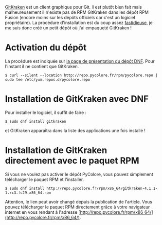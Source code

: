 <!--
.. title: GitKraken en RPM pour Fedora sur le dépôt DNF de PyColore
.. slug: gitkraken-en-rpm-pour-fedora-sur-le-depot-dnf-de-pycolore
.. date: 2018-12-07 23:49:48 UTC+01:00
.. tags: GNU/Linux, Fedora
.. category: Ressource
.. link: 
.. description: 
.. type: text
-->


[GitKraken](https://www.gitkraken.com/git-client) est un client graphique pour Git. Il est plutôt bien fait
mais malheureusement il n'existe pas de RPM GitKraken dans les dépôt RPM Fusion (encore moins sur les dépôts 
officiels car c'est un logiciel propriétaire). La procédure d'installation est du coup assez
[fastidieuse](https://gist.github.com/aelkz/17528d2f6a5db73185c7dfbd28e49d18), je me suis donc créé un petit
dépôt où j'ai empaqueté GitKraken !<!-- TEASER_END -->

# Activation du dépôt

La procédure est indiquée sur [la page de présentation du dépôt DNF](https://www.pycolore.fr/depot-dnf).
Pour l'instant il ne contient que GitKraken.

```
$ curl --silent --location http://repo.pycolore.fr/rpm/pycolore.repo | sudo tee /etc/yum.repos.d/pycolore.repo
```

# Installation de GitKraken avec DNF

Pour installer le logiciel, il suffit de faire :

```
$ sudo dnf install gitkraken
```

et GitKraken apparaîtra dans la liste des applications une fois installé !

# Installation de GitKraken directement avec le paquet RPM

Si vous ne voulez pas activer le dépôt PyColore, vous pouvez simplement télécharger le paquet RPM et l'installer.

```
$ sudo dnf install http://repo.pycolore.fr/rpm/x86_64/gitkraken-4.1.1-1.rc3.fc29.x86_64.rpm
```

Attention, le lien peut avoir changé depuis la publication de l'article. Vous pouvez télécharger le paquet RPM
directement grâce à votre navigateur internet en vous rendant à l'adresse [http://repo.pycolore.fr/rpm/x86_64/](http://repo.pycolore.fr/rpm/x86_64/).